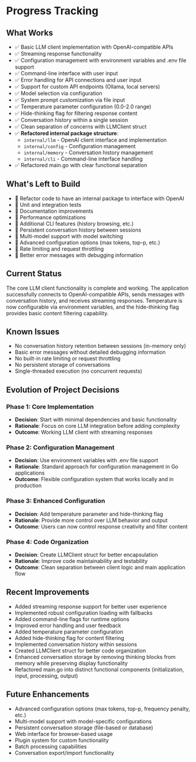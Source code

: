 # Progress Tracking

## What Works
- ✅ Basic LLM client implementation with OpenAI-compatible APIs
- ✅ Streaming response functionality
- ✅ Configuration management with environment variables and .env file support
- ✅ Command-line interface with user input
- ✅ Error handling for API connections and user input
- ✅ Support for custom API endpoints (Ollama, local servers)
- ✅ Model selection via configuration
- ✅ System prompt customization via file input
- ✅ Temperature parameter configuration (0.0-2.0 range)
- ✅ Hide-thinking flag for filtering response content
- ✅ Conversation history within a single session
- ✅ Clean separation of concerns with LLMClient struct
- ✅ **Refactored internal package structure**:
  - `internal/llm` - OpenAI client interface and implementation
  - `internal/config` - Configuration management
  - `internal/memory` - Conversation history management
  - `internal/cli` - Command-line interface handling
- ✅ Refactored main.go with clear functional separation

## What's Left to Build
- 🔄 Refactor code to have an internal package to interface with OpenAI
- 🔲 Unit and integration tests
- 🔲 Documentation improvements
- 🔲 Performance optimizations
- 🔲 Additional CLI features (history browsing, etc.)
- 🔲 Persistent conversation history between sessions
- 🔲 Multi-model support with model switching
- 🔲 Advanced configuration options (max tokens, top-p, etc.)
- 🔲 Rate limiting and request throttling
- 🔲 Better error messages with debugging information

## Current Status
The core LLM client functionality is complete and working. The application successfully connects to OpenAI-compatible APIs, sends messages with conversation history, and receives streaming responses. Temperature is now configurable via environment variables, and the hide-thinking flag provides basic content filtering capability.

## Known Issues
- No conversation history retention between sessions (in-memory only)
- Basic error messages without detailed debugging information
- No built-in rate limiting or request throttling
- No persistent storage of conversations
- Single-threaded execution (no concurrent requests)

## Evolution of Project Decisions
### Phase 1: Core Implementation
- **Decision**: Start with minimal dependencies and basic functionality
- **Rationale**: Focus on core LLM integration before adding complexity
- **Outcome**: Working LLM client with streaming responses

### Phase 2: Configuration Management
- **Decision**: Use environment variables with .env file support
- **Rationale**: Standard approach for configuration management in Go applications
- **Outcome**: Flexible configuration system that works locally and in production

### Phase 3: Enhanced Configuration
- **Decision**: Add temperature parameter and hide-thinking flag
- **Rationale**: Provide more control over LLM behavior and output
- **Outcome**: Users can now control response creativity and filter content

### Phase 4: Code Organization
- **Decision**: Create LLMClient struct for better encapsulation
- **Rationale**: Improve code maintainability and testability
- **Outcome**: Clean separation between client logic and main application flow

## Recent Improvements
- Added streaming response support for better user experience
- Implemented robust configuration loading with fallbacks
- Added command-line flags for runtime options
- Improved error handling and user feedback
- Added temperature parameter configuration
- Added hide-thinking flag for content filtering
- Implemented conversation history within sessions
- Created LLMClient struct for better code organization
- Enhanced conversation storage by removing thinking blocks from memory while preserving display functionality
- Refactored main.go into distinct functional components (initialization, input, processing, output)

## Future Enhancements
- Advanced configuration options (max tokens, top-p, frequency penalty, etc.)
- Multi-model support with model-specific configurations
- Persistent conversation storage (file-based or database)
- Web interface for browser-based usage
- Plugin system for custom functionality
- Batch processing capabilities
- Conversation export/import functionality
